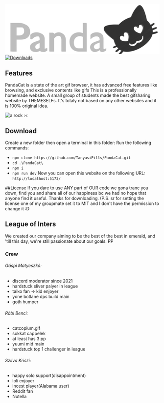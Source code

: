 ![](public/PandaCatLogo.png)
[![Downloads](https://img.shields.io/badge/Downloads-Too%20lazy%20to%20make%20it%20count-blue)](https://github.com/TanyasiPills/PandaCat/tree/main?search=1)
## Features
PandaCat is a state of the art gif browser, it has advanced free features like browsing, and exclusive contents like gifs
This is a professionally homemade website. A small group of students made the best gifsharing website by THEMESELFs. It's totaly not based on any other websites and it is  100% original idea.

![a rock :<](https://c.tenor.com/iZeiKoevNq0AAAAC/tenor.gif)

## Download
Create a new folder then open a terminal in this folder:
Run the following commands:
- `npm clone https://github.com/TanyasiPills/PandaCat.git`
- `cd .\PandaCat\`
- `npm i`
- `npm run dev`
Now you can open this website on the following URL: `http://localhost:5173/`

##License
If you dare to use ANY part of OUR code we gona tranc you down, find you and share all of our happiness bc we had no hope that anyone find it useful. Thanks for downloading. (P.S. sr for setting the license one of my groupmate set it to MIT and I don't have the permission to change it :D

## League of Inters
We created our company aiming to be the best of the best in emerald, and 'till this day, we're still passionate about our goals. PP

### Crew
###### Gáspi Matyeszkó:
- discord moderator since 2021
- hardstuck sliver palyer in league	
- taiko fan -> kid enjoyer
- yone botlane dps build main
- goth humper

###### Rábi Benci:
- catcopium.gif
- sokkat cappelek
- at least has 3 pp
- yuumi mid main
- hardstuck top 1 challenger in league
###### Szilva Kriszi:

- happy solo support(disappointment)
- loli enjoyer
- incest player(Alabama user)
- Reddit fan
- Nutella